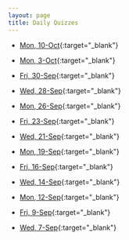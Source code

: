 ```yaml
---
layout: page
title: Daily Quizzes
---
```


<!--
* [Fri, 14-Oct](){:target="_blank"}
* [Wed, 12-Oct](){:target="_blank"}
* [Mon, 10-Oct](){:target="_blank"}

* [Fri, 14-Oct](){:target="_blank"}
* [Wed, 12-Oct](){:target="_blank"}

* [Fri, 14-Oct](){:target="_blank"}
* [Wed, 12-Oct](){:target="_blank"}

-->

* [Mon, 10-Oct](https://goo.gl/forms/mGIewh9miyAmrAOG2){:target="_blank"}

* [Mon, 3-Oct](https://goo.gl/forms/uXqKRW6Y7o4eLjHF2){:target="_blank"}

* [Fri, 30-Sep](https://goo.gl/forms/5f5yJ9y1ZYJ4Hxut2){:target="_blank"}
* [Wed, 28-Sep](https://goo.gl/forms/VUfznu1tSbvVPHrp2){:target="_blank"}
* [Mon, 26-Sep](https://goo.gl/forms/55kxCWkqrgaHxEQ52){:target="_blank"}

* [Fri, 23-Sep](https://goo.gl/forms/9NCUJQuRUkvbhznD2){:target="_blank"}
* [Wed, 21-Sep](https://goo.gl/forms/xoOBga5QrbRfzcjk1){:target="_blank"}
* [Mon, 19-Sep](){:target="_blank"}

* [Fri, 16-Sep](https://goo.gl/forms/ZDGgx0wjfzC9yXw73){:target="_blank"}
* [Wed, 14-Sep](https://goo.gl/forms/hVGjpM828nafBbek2){:target="_blank"}
* [Mon, 12-Sep](https://goo.gl/forms/ddTFoxWzMYXIxahq2){:target="_blank"}

* [Fri, 9-Sep](https://goo.gl/forms/OjDVPoG5Fyx0kLlq2){:target="_blank"}
* [Wed, 7-Sep](https://goo.gl/forms/txWvbULnMlllIQLA2){:target="_blank"}


